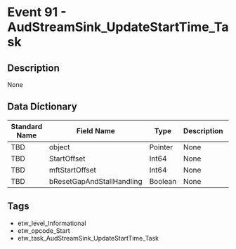 # Event 91 - AudStreamSink_UpdateStartTime_Task

## Description
None

## Data Dictionary
|Standard Name|Field Name|Type|Description|Sample Value|
|---|---|---|---|---|
|TBD|object|Pointer|None|`None`|
|TBD|StartOffset|Int64|None|`None`|
|TBD|mftStartOffset|Int64|None|`None`|
|TBD|bResetGapAndStallHandling|Boolean|None|`None`|

## Tags
* etw_level_Informational
* etw_opcode_Start
* etw_task_AudStreamSink_UpdateStartTime_Task
